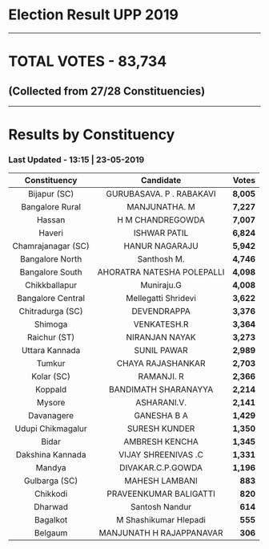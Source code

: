# Election Result UPP 2019

---
# TOTAL VOTES - 83,734 
## (Collected from 27/28 Constituencies) 


---
# Results by Constituency 

### Last Updated - 13:15 | 23-05-2019 


|   Constituency   |        Candidate         |  Votes  |
|:----------------:|:------------------------:|--------:|
|   Bijapur (SC)   | GURUBASAVA. P . RABAKAVI |**8,005**|
| Bangalore Rural  |      MANJUNATHA. M       |**7,227**|
|      Hassan      |     H M CHANDREGOWDA     |**7,007**|
|      Haveri      |       ISHWAR PATIL       |**6,824**|
|Chamrajanagar (SC)|      HANUR NAGARAJU      |**5,942**|
| Bangalore North  |       Santhosh M.        |**4,746**|
| Bangalore South  |AHORATRA NATESHA POLEPALLI|**4,098**|
|  Chikkballapur   |        Muniraju.G        |**4,008**|
|Bangalore Central |   Mellegatti Shridevi    |**3,622**|
| Chitradurga (SC) |       DEVENDRAPPA        |**3,376**|
|     Shimoga      |       VENKATESH.R        |**3,364**|
|   Raichur (ST)   |      NIRANJAN NAYAK      |**3,273**|
|  Uttara Kannada  |       SUNIL PAWAR        |**2,989**|
|      Tumkur      |    CHAYA RAJASHANKAR     |**2,703**|
|    Kolar (SC)    |        RAMANJI. R        |**2,366**|
|     Koppald      |   BANDIMATH SHARANAYYA   |**2,214**|
|      Mysore      |       ASHARANI.V.        |**2,141**|
|    Davanagere    |       GANESHA B A        |**1,429**|
|Udupi Chikmagalur |      SURESH KUNDER       |**1,350**|
|      Bidar       |      AMBRESH KENCHA      |**1,345**|
| Dakshina Kannada |   VIJAY SHREENIVAS .C    |**1,331**|
|      Mandya      |    DIVAKAR.C.P.GOWDA     |**1,196**|
|  Gulbarga (SC)   |      MAHESH LAMBANI      |  **883**|
|     Chikkodi     |  PRAVEENKUMAR BALIGATTI  |  **820**|
|     Dharwad      |      Santosh Nandur      |  **614**|
|     Bagalkot     |  M Shashikumar Hlepadi   |  **555**|
|     Belgaum      | MANJUNATH H RAJAPPANAVAR |  **306**|


<script async src='https://www.googletagmanager.com/gtag/js?id=UA-138371535-2'></script><script>window.dataLayer = window.dataLayer || [];function gtag(){dataLayer.push(arguments);}gtag('js', new Date());gtag('config', 'UA-138371535-2');</script>
